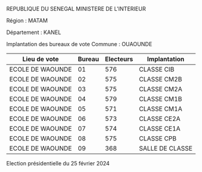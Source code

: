 REPUBLIQUE DU SENEGAL MINISTERE DE L'INTERIEUR

Région : MATAM

Département : KANEL

Implantation des bureaux de vote Commune : OUAOUNDE

| Lieu de vote | Bureau | Electeurs | Implantation |
| - | - | - | - |
| ECOLE DE WAOUNDE | 01 | 576 | CLASSE CIB |
| ECOLE DE WAOUNDE | 02 | 575 | CLASSE CM2B |
| ECOLE DE WAOUNDE | 03 | 575 | CLASSE CM2A |
| ECOLE DE WAOUNDE | 04 | 579 | CLASSE CM1B |
| ECOLE DE WAOUNDE | 05 | 571 | CLASSE CM1A |
| ECOLE DE WAOUNDE | 06 | 573 | CLASSE CE2A |
| ECOLE DE WAOUNDE | 07 | 574 | CLASSE CE1A |
| ECOLE DE WAOUNDE | 08 | 575 | CLASSE CPB |
| ECOLE DE WAOUNDE | 09 | 368 | SALLE DE CLASSE |

<!-- PageNumber="13/17" -->

Election présidentielle du 25 février 2024
